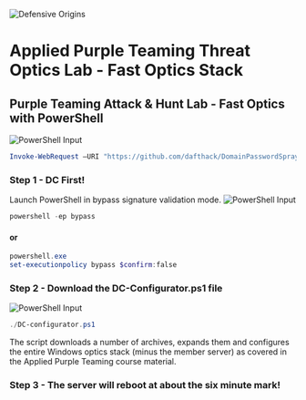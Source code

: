 
![Defensive Origins](https://defensiveorigins.com/wp-content/uploads/2020/05/defensive-origins-header-6-1536x760.png)

# Applied Purple Teaming Threat Optics Lab - Fast Optics Stack 
## Purple Teaming Attack &amp; Hunt Lab - Fast Optics with PowerShell

![PowerShell Input][PowershellInput]
```powershell
Invoke-WebRequest –URI "https://github.com/dafthack/DomainPasswordSpray/archive/master.zip" -OutFile "~\Downloads\master.zip"
```

### Step 1 - DC First!
Launch PowerShell in bypass signature validation mode.
![PowerShell Input][PowershellInput]
```powershell
powershell -ep bypass
```
#### or 
```powershell
powershell.exe
set-executionpolicy bypass $confirm:false
```

### Step 2 - Download the DC-Configurator.ps1 file
![PowerShell Input][PowershellInput]
```powershell
./DC-configurator.ps1
```

The script downloads a number of archives, expands them and configures the entire Windows optics stack (minus the member server) as covered in the Applied Purple Teaming course material.

### Step 3 - The server will reboot at about the six minute mark!


  [PowershellInput]:https://img.shields.io/badge/Powershell-Input-green.svg?style=flat-sware
